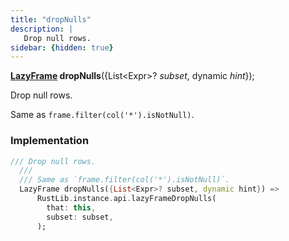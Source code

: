 ```yaml
---
title: "dropNulls"
description: |
   Drop null rows.
sidebar: {hidden: true}
---
```

<span class="dart-code"><strong>[LazyFrame] dropNulls</strong>({<span class="nobr">List&lt;Expr&gt;? <i>subset</i></span>, <span class="nobr">dynamic <i>hint</i></span>});</span>

 Drop null rows.

 Same as `frame.filter(col('*').isNotNull)`.
### Implementation
```dart
/// Drop null rows.
  ///
  /// Same as `frame.filter(col('*').isNotNull)`.
  LazyFrame dropNulls({List<Expr>? subset, dynamic hint}) =>
      RustLib.instance.api.lazyFrameDropNulls(
        that: this,
        subset: subset,
      );
```

[LazyFrame]: /reference/classes/lazyframe/